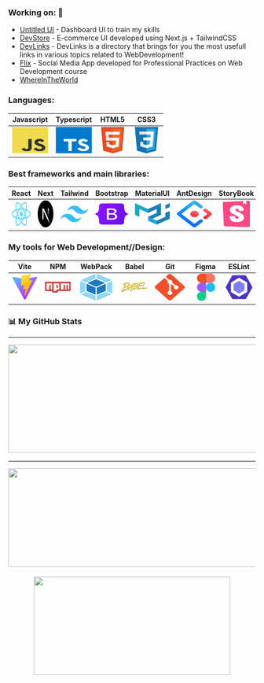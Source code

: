 ### Working on: 🚀
- [Untitled UI](https://github.com/antoniobiasotti/tailwind-next) - Dashboard UI to train my skills 
- [DevStore](https://github.com/antoniobiasotti/devlinks) - E-commerce UI developed using Next.js + TailwindCSS
- [DevLinks](https://github.com/antoniobiasotti/devlinks) - DevLinks is a directory that brings for you the most usefull links in various topics related to WebDevelopment!
- [Flix](https://github.com/ppads-2024s1-g8) - Social Media App developed for Professional Practices on Web Development course
- <a href="https://oficina-react-part2.vercel.app/" target="_blank">WhereInTheWorld</a>

### Languages:
| Javascript | Typescript | HTML5 | CSS3 |
|----------|----------|----------|-----|
|  <img src="https://github.com/devicons/devicon/blob/master/icons/javascript/javascript-original.svg" title="Javascript"  alt="Javascript" width="75" height="55"/> |  <img src="https://github.com/devicons/devicon/blob/master/icons/typescript/typescript-original.svg" title="Typescript"  alt="Typescript" width="75" height="55"/> |  <img src="https://github.com/devicons/devicon/blob/master/icons/html5/html5-original.svg" title="HTML5" alt="HTML5" width="55" height="55"/> |  <img src="https://github.com/devicons/devicon/blob/master/icons/css3/css3-original.svg" title="CSS3" alt="CSS3" width="55" height="55"/>|

  

### Best frameworks and main libraries:

| React | Next | Tailwind | Bootstrap | MaterialUI | AntDesign | StoryBook |
|----------|----------|----------|------|----------|----------|----------|
|  <img src="https://github.com/devicons/devicon/blob/master/icons/react/react-original.svg" title="react"  alt="react" width="55" height="55"/>|  <img src="https://github.com/devicons/devicon/blob/master/icons/nextjs/nextjs-original.svg" title="nextjs"  alt="nextjs" width="55" height="55"/>|  <img src="https://github.com/devicons/devicon/blob/master/icons/tailwindcss/tailwindcss-original.svg" title="tailwindcss" alt="tailwindcss" width="65" height="55"/>|  <img src="https://github.com/devicons/devicon/blob/master/icons/bootstrap/bootstrap-original.svg" title="bootstrap" alt="bootstrap" width="75" height="55"/>|  <img src="https://github.com/devicons/devicon/blob/master/icons/materialui/materialui-original.svg" title="materialui" alt="materialui" width="80" height="55"/>|  <img src="https://github.com/devicons/devicon/blob/master/icons/antdesign/antdesign-original.svg" title="antdesign" alt="antdesign" width="80" height="55"/>| <img src="https://github.com/devicons/devicon/blob/master/icons/storybook/storybook-original.svg" title="storybook" alt="storybook" width="75" height="55"/>|

### My tools for Web Development//Design:

| Vite | NPM | WebPack | Babel | Git | Figma | ESLint |
|----------|----------|----------|----------|----------|----------|----------|
|<img src="https://github.com/devicons/devicon/blob/master/icons/vitejs/vitejs-original.svg" title="vitejs" alt="vitejs" width="55" height="55"/>|<img src="https://github.com/devicons/devicon/blob/master/icons/npm/npm-original-wordmark.svg" title="npm" alt="npm" width="55" height="55"/>|<img src="https://github.com/devicons/devicon/blob/master/icons/webpack/webpack-original.svg" title="webpack" alt="webpack" width="75" height="55"/>|<img src="https://github.com/devicons/devicon/blob/master/icons/babel/babel-original.svg" title="babel" alt="babel" width="55" height="55"/>|<img src="https://github.com/devicons/devicon/blob/master/icons/git/git-original.svg" title="git" alt="git" width="65" height="55"/>|<img src="https://github.com/devicons/devicon/blob/master/icons/figma/figma-original.svg" title="figma" alt="figma" width="55" height="55"/>|<img src="https://github.com/devicons/devicon/blob/master/icons/eslint/eslint-original.svg" title="eslint" alt="eslint" width="55" height="55"/>|


### 📊 My GitHub Stats
  ---

  
<p align="center">
  <img width="800" height="220" src="https://streak-stats.demolab.com?user=antoniobiasotti&theme=highcontrast&hide_border=true&border_radius=5&card_width=800">
</p>


---




<p align="center">
  <img width="600" height="200" src="https://github-readme-stats.vercel.app/api?username=antoniobiasotti&show_icons=true&theme=vision-friendly-dark">
  <br><br>
  <img width="400" height="200" src="https://github-readme-stats.vercel.app/api/top-langs/?username=antoniobiasotti&size_weight=0.15&count_weight=0.5&layout=compact&theme=vision-friendly-dark">
</p> 
